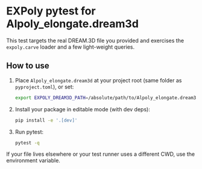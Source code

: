 # EXPoly pytest for Alpoly_elongate.dream3d

This test targets the real DREAM.3D file you provided and exercises the `expoly.carve` loader
and a few light-weight queries.

## How to use

1. Place `Alpoly_elongate.dream3d` at your project root (same folder as `pyproject.toml`), or set:
   ```bash
   export EXPOLY_DREAM3D_PATH=/absolute/path/to/Alpoly_elongate.dream3d
   ```

2. Install your package in editable mode (with dev deps):
   ```bash
   pip install -e '.[dev]'
   ```

3. Run pytest:
   ```bash
   pytest -q
   ```

If your file lives elsewhere or your test runner uses a different CWD, use the environment variable.